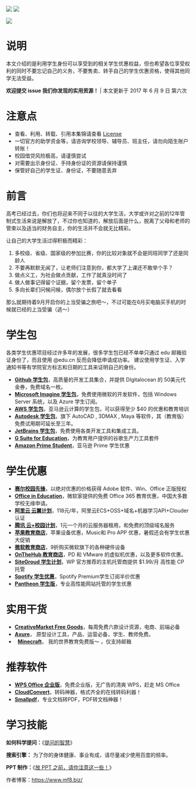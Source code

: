 ![](https://img.shields.io/badge/Student--resources-version%206-green.svg?style=flat)  ![](https://img.shields.io/badge/from-mf8.biz-ff69b4.svg?style=flat)

![](https://raw.githubusercontent.com/ivmm/Student-resources/master/Student-resources-min.png)

# 说明

本文介绍的是利用学生身份可以享受到的相关学生优惠权益，但也希望各位享受权利的同时不要忘记自己的义务，不要售卖、转手自己的学生优惠资格，使得其他同学无法受益。

**欢迎提交 issue 我们你发现的实用资源！** | 本文更新于 2017 年 6 月 9 日 第六次

# 注意点

*   查看、利用、转载、引用本集锦请查看 [License](https://github.com/ivmm/Student-resources/blob/master/lisence)
*   一切官方的助学资金等，请咨询学校领导、辅导员、班主任，请勿向陌生账户转账！
*   校园借贷风险极高，请谨慎尝试
*   对需要出示身份证、手持身份证的资源请保持谨慎
*   保管好自己的学生证、身份证，不要随意丢弃

# 前言

高考已经过去，你们也将迎来不同于以往的大学生活，大学或许对之前的12年管制式生活来说是解放了，不过你也知道的，解放后面是什么，脱离了父母和老师的管束以及适当的财务自主，你的生活并不会就无比精彩。

让自己的大学生活过得积极而精彩：

1. 多校级、省级、国家级的参加比赛，你的比较对象就不会是同班同学了还是同龄人
2. 不要再默默无闻了，让老师们注意到你，都大学了上课还不敢举个手？
3. 做点义工，为社会做点贡献，工作了就真没时间了
4. 做人做事记得留个证据，留个发票，留个单子
5. 多向长辈们问候问候，偶尔放个长假了就去看看

那么就期待着9月开启你的上当受骗之旅吧～，不过可能在6月买电脑买手机的时候就已经的上当受骗（逃～）

# 学生包

各类学生优惠项目经过许多年的发展，很多学生包已经不单单只通过 edu 邮箱验证身份了，而且使用 @edu.cn 反而会降低申请成功率。 建议使用学生证、入学通知书等有学院官方标志和日期的工具来证明自己的身份。

*   **[Github 学生包](https://education.github.com/pack)**，高质量的开发工具集合，并提供 DIgitalocean 的 50美元代金券，免费域名一枚。
*   **[Microsoft Imagine 学生包](https://www.dreamspark.com/student/default.aspx)**，免费使用微软的开发软件，包括 Windows Server 系统，以及 Azure 学生订阅。
*   **[AWS 学生包](https://aws.amazon.com/cn/education/awseducate/)**，亚马逊云计算的学生包，可以获得至少 $40 的优惠和教育培训
*   **[Autodesk 学生包](http://www.autodesk.com.cn/education/home)**，旗下 AutoCAD , 3DMAX , Maya 等软件，其（教育版）免费试用期可延长至三年。
*   **[JetBrains 学生包](https://www.jetbrains.com/student/)**，免费使用各类开发工具和集成工具。
*   **[G Suite for Education](https://edu.google.com/products/productivity-tools/)**，为教育用户提供的谷歌生产力工具套件
*   **[Amazon Prime Student](https://edu.google.com/products/productivity-tools/)**，亚马逊 Prime 学生优惠

# 学生优惠

*   **[赛尔校园先锋](http://shop.edu.cn/)**，以绝对优惠的价格获得 Adobe 软件、Win、Office 正版授权
*   **[Office in Education](https://products.office.com/en-us/student?tab=students)**，微软家提供的免费 Office 365 教育优惠，中国大多数学校无缘申请。
*   **[阿里云 云翼计划](https://promotion.aliyun.com/ntms/campus2017.html)**，118元/年，阿里云ECS+OSS+域名+机器学习API+Clouder认证
*   **[腾讯 云+校园计划](https://www.qcloud.com/act/campus)**，1元一个月的云服务器租用，和免费的顶级域名服务
*   **[苹果教育商店](http://www.apple.com/cn-k12/shop)**，苹果设备优惠，Music和 Pro APP 优惠，暑假还会有学生优惠大促销
*   **[微软教育商店](https://www.microsoftstore.com.cn/student?Icid=StoreNavi_EDU)**，9折购买微软旗下的各种硬件设备
*   **[OnTheHub 教育商店](http://www.onthehub.com/)**，PD 和 VMware 的虚拟机优惠，以及更多软件优惠。
*   **[SiteGroud 学生计划](https://www.siteground.com/student-hosting.htm)**，WP 官方推荐的主机托管商提供 $1.99/月 高性能 CP 托管
*   **[Spotify 学生优惠](https://www.spotify.com/hk-zh/student/)**，Spotify Premium学生订阅半价优惠
*   **[Pantheon 学生版](https://www.spotify.com/hk-zh/student/)**，专业高性能网站托管的学生优惠

# 实用干货

*   **[CreativeMarket Free Goods](https://creativemarket.com/free-goods)**，每周免费六款设计资源，电商、前端必备
*   **[Axure](https://www.axure.com/edu)**， 原型设计工具，产品、运营必备，学生、教师免费。
*   **[Minecraft](http://education.minecraft.net/get-started)**， 我的世界教育免费版～ ，仅支持邮箱
# 推荐软件

*   **[WPS Office 企业版](https://store.wps.cn/?from=www.mf8.biz)**，免费企业版，无广告的清爽 WPS，赶走 MS Office
*   **[CloudConvert](https://cloudconvert.com/)**，转码神器，格式齐全的在线转码利器！
*   **[Smallpdf](https://cloudconvert.com/)**，专业文档转PDF，PDF转文档神器！

# 学习技能

**如何科学提问：**《[提问的智慧](http://git.oschina.net/mifar/How-To-Ask-Questions-The-Smart-Way)》

**搜索引擎：** 为了你的身体健康、事业有成，请尽量减少使用百度的频率。

**PPT 制作：**《[放 PPT 之前，请你注意这一些！](https://www.mf8.biz/ppt-tips/)》


作者博客：https://www.mf8.biz/
